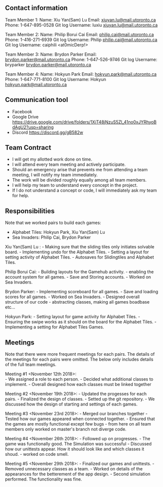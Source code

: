 Contact information
--------------------

Team Member 1:
Name: Xiu Yan(Sam) Lu
Email: xiuyan.lu@mail.utoronto.ca 
Phone: 1-647-895-0528
Git log Username: luxiu <xiuyan.lu@mail.utoronto.ca>

Team Member 2:
Name: Philip Borui Cai
Email: philip.cai@mail.utoronto.ca
Phone: 1-416-271-6939
Git log Username: Philip <philip.cai@mail.utoronto.ca>
Git log Username: caiphili <at0micDerp!>

Team Member 3:
Name: Brydon Parker
Email: brydon.parker@mail.utoronto.ca
Phone: 1-647-526-9746
Git log Username: bryparker <brydon.parker@mail.utoronto.ca>

Team Member 4:
Name: Hokyun Park
Email: hokyun.park@mail.utoronto.ca
Phone: 1-647-771-8100
Git log Username: Hokyun <hokyun.park@mail.utoronto.ca>



Communication tool
-------------------
- Facebook
- Google Drive <link> https://drive.google.com/drive/folders/1XiT48jNzuS5Zl_41no0xJYRhyoBdAgU2?usp=sharing
- Discord <link> https://discord.gg/gB582w



Team Contract
-------------

- I will get my allotted work done on time.
- I will attend every team meeting and actively participate.
- Should an emergency arise that prevents me from attending a team meeting, I will notify my team immediately.
- The work will be divided roughly equally among all team members.
- I will help my team to understand every concept in the project.
- If I do not understand a concept or code, I will immediately ask my team for help.



Responsibilities
------------------

Note that we worked pairs to build each games:
 - Alphabet Tiles: Hokyun Park, Xiu Yan(Sam) Lu
 - Sea Invaders: Philip Cai, Brydon Parker


Xiu Yan(Sam) Lu :
    - Making sure that the sliding tiles only initiates solvable board.
	- Implementing undo for the Alphabet Tiles.
	- Setting a layout for setting activity of Alphabet Tiles.
	- Autosaves for Slidingtiles and Alphabet Tiles.


Philip Borui Cai: 
	- Building layouts for the Gamehub activity.
	- enabling the account system for all games.
	- Save and Storing accounts.
	- Worked on Sea Invaders.
  

Brydon Parker: 
	- Implementing scoreboard for all games.
	- Save and loading scores for all games.
	- Worked on Sea Invaders.
	- Designed overall structure of our code - abstracting classes, making all games boadbase etc...


Hokyun Park: 
	- Setting layout for game activity for Alphabet Tiles.
	- Ensuring the swipe works as it should on the board for the Alphabet Tiles.
	- Implementing a setting for Alphabet Tiles Games.



Meetings 
--------
Note that there were more frequent meetings for each pairs. The details of the meetings for each pairs were omitted. The below only includes details of the full team meetings.

Meeting #1 <November 12th 2018>:  
	- We assigned a role to each person.
	- Decided what additional classes to implement.
	- Overall designed how each classes must be linked together

Meeting #2 <November 19th 2018>:
	- Updated the progesses for each pairs.
	- Finalized the design of classes.
	- Setted up the git repository.
	- We discussed how the design of starting and settings of each games.

Meeting #3 <November 23rd 2018>:
	- Merged our branches together
	- Tested how our games appeared when connected together. 
	- Ensured that the games are mostly functional except few bugs
	- from here on all team members only worked on master's branch not diverge code.
	 

Meeting #4 <November 26th 2018>: 
	- Followed up on progresses.
	- The game was functionally good. The Simulation was successful
	- Discussed how our unittests appear. How it should look like and which classes it shoud.
	- worked on code smell.


Meeting #5 <November 29th 2018>: 
	- Finalized our games and unittests.
	- Removed unnecessary classes as a team.
	- Worked on details of the appearances for the betterement of the app design.
	- Second simulation performed. The functionality was fine.



